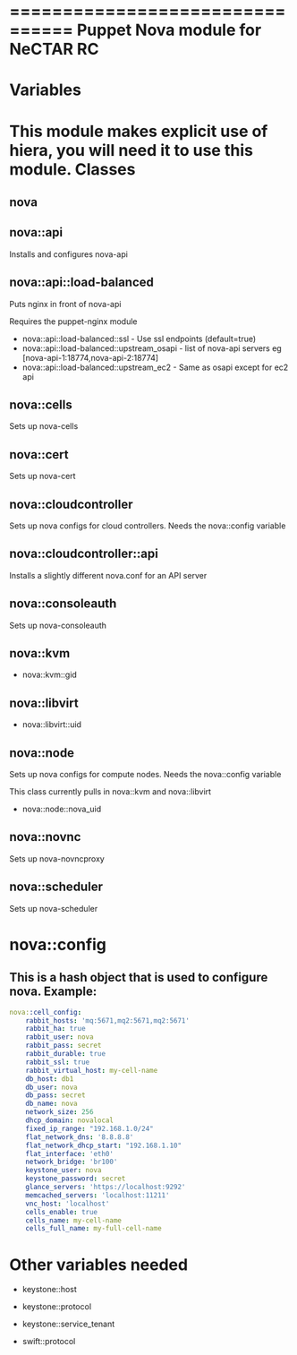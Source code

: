================================
Puppet Nova module for NeCTAR RC
================================

Variables
=========

This module makes explicit use of hiera, you will need it to use this module.
Classes
=======

nova
----

nova::api
---------
Installs and configures nova-api

nova::api::load-balanced
------------------------
Puts nginx in front of nova-api

Requires the puppet-nginx module

 * nova::api::load-balanced::ssl - Use ssl endpoints (default=true)
 * nova::api::load-balanced::upstream_osapi - list of nova-api servers  eg [nova-api-1:18774,nova-api-2:18774]
 * nova::api::load-balanced::upstream_ec2 - Same as osapi except for ec2 api

nova::cells
-----------
Sets up nova-cells

nova::cert
----------
Sets up nova-cert

nova::cloudcontroller
---------------------
Sets up nova configs for cloud controllers. Needs the nova::config variable

nova::cloudcontroller::api
--------------------------
Installs a slightly different nova.conf for an API server

nova::consoleauth
-----------------
Sets up nova-consoleauth

nova::kvm
---------
 * nova::kvm::gid

nova::libvirt
-------------
 * nova::libvirt::uid

nova::node
----------
Sets up nova configs for compute nodes. Needs the nova::config variable

This class currently pulls in nova::kvm and nova::libvirt

 * nova::node::nova_uid

nova::novnc
-----------
Sets up nova-novncproxy

nova::scheduler
---------------
Sets up nova-scheduler


nova::config
============

This is a hash object that is used to configure nova.
Example:
--------

```yaml
nova::cell_config:
    rabbit_hosts: 'mq:5671,mq2:5671,mq2:5671'
    rabbit_ha: true
    rabbit_user: nova
    rabbit_pass: secret
    rabbit_durable: true
    rabbit_ssl: true
    rabbit_virtual_host: my-cell-name
    db_host: db1
    db_user: nova
    db_pass: secret
    db_name: nova
    network_size: 256
    dhcp_domain: novalocal
    fixed_ip_range: "192.168.1.0/24"
    flat_network_dns: '8.8.8.8'
    flat_network_dhcp_start: "192.168.1.10"
    flat_interface: 'eth0'
    network_bridge: 'br100'
    keystone_user: nova
    keystone_password: secret     
    glance_servers: 'https://localhost:9292'
    memcached_servers: 'localhost:11211'
    vnc_host: 'localhost'
    cells_enable: true
    cells_name: my-cell-name
    cells_full_name: my-full-cell-name
```

Other variables needed
======================

 * keystone::host
 * keystone::protocol
 * keystone::service_tenant

 * swift::protocol
